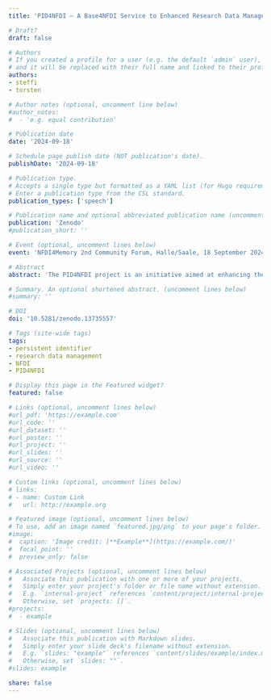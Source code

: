 ```yaml
---
title: 'PID4NFDI – A Base4NFDI Service to Enhanced Research Data Management'

# Draft?
draft: false

# Authors
# If you created a profile for a user (e.g. the default `admin` user), write the username (folder name) here
# and it will be replaced with their full name and linked to their profile.
authors:
- steffi
- torsten

# Author notes (optional, uncomment line below)
#author_notes:
#  - 'e.g. equal contribution'

# Publication date
date: '2024-09-18'

# Schedule page publish date (NOT publication's date).
publishDate: '2024-09-18'

# Publication type.
# Accepts a single type but formatted as a YAML list (for Hugo requirements).
# Enter a publication type from the CSL standard.
publication_types: ['speech']

# Publication name and optional abbreviated publication name (uncomment line below).
publication: 'Zenodo'
#publication_short: ''

# Event (optional, uncomment lines below)
event: 'NFDI4Memory 2nd Community Forum, Halle/Saale, 18 September 2024'

# Abstract
abstract: 'The PID4NFDI project is an initiative aimed at enhancing the use and management of Persistent Identifiers (PIDs) within the framework of the National Research Data Infrastructure (NFDI) in Germany. The poster provides an overview of the importance of PIDs and how PID4NFDI aims to address the needs of the community.'

# Summary. An optional shortened abstract. (uncomment lines below)
#summary: ''

# DOI
doi: '10.5281/zenodo.13735557'

# Tags (site-wide tags)
tags:
- persistent identifier
- research data management
- NFDI
- PID4NFDI

# Display this page in the Featured widget?
featured: false

# Links (optional, uncomment lines below)
#url_pdf: 'https://example.com'
#url_code: ''
#url_dataset: ''
#url_poster: ''
#url_project: ''
#url_slides: ''
#url_source: ''
#url_video: ''

# Custom links (optional, uncomment lines below)
# links:
# - name: Custom Link
#   url: http://example.org

# Featured image (optional, uncomment lines below)
# To use, add an image named `featured.jpg/png` to your page's folder.
#image:
#  caption: 'Image credit: [**Example**](https://example.com/)'
#  focal_point: ''
#  preview_only: false

# Associated Projects (optional, uncomment lines below)
#   Associate this publication with one or more of your projects.
#   Simply enter your project's folder or file name without extension.
#   E.g. `internal-project` references `content/project/internal-project/index.md`.
#   Otherwise, set `projects: []`.
#projects:
#  - example

# Slides (optional, uncomment lines below)
#   Associate this publication with Markdown slides.
#   Simply enter your slide deck's filename without extension.
#   E.g. `slides: "example"` references `content/slides/example/index.md`.
#   Otherwise, set `slides: ""`.
#slides: example

share: false
---
```


